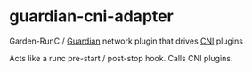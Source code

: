 # guardian-cni-adapter
Garden-RunC / [Guardian](https://github.com/cloudfoundry-incubator/guardian) network plugin that drives [CNI](https://github.com/containernetworking/cni) plugins

Acts like a runc pre-start / post-stop hook.  Calls CNI plugins.
